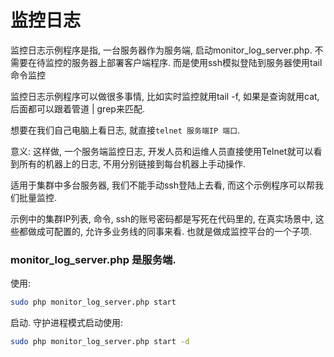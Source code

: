 # 监控日志
监控日志示例程序是指, 一台服务器作为服务端, 启动monitor_log_server.php. 不需要在待监控的服务器上部署客户端程序. 而是使用ssh模拟登陆到服务器使用tail命令监控

监控日志示例程序可以做很多事情, 比如实时监控就用tail -f, 如果是查询就用cat, 后面都可以跟着管道 | grep来匹配.

想要在我们自己电脑上看日志, 就直接`telnet 服务端IP 端口`. 

意义: 这样做, 一个服务端监控日志, 开发人员和运维人员直接使用Telnet就可以看到所有的机器上的日志, 不用分别链接到每台机器上手动操作.

适用于集群中多台服务器, 我们不能手动ssh登陆上去看, 而这个示例程序可以帮我们批量监控.

示例中的集群IP列表, 命令, ssh的账号密码都是写死在代码里的, 在真实场景中, 这些都做成可配置的, 允许多业务线的同事来看. 也就是做成监控平台的一个子项.

### monitor_log_server.php 是服务端.
使用:
```bash
sudo php monitor_log_server.php start
```
启动. 守护进程模式启动使用:
```bash
sudo php monitor_log_server.php start -d
```